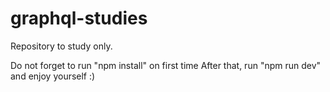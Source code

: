 # graphql-studies
Repository to study only.

Do not forget to run "npm install" on first time
After that, run "npm run dev" and enjoy yourself :)

